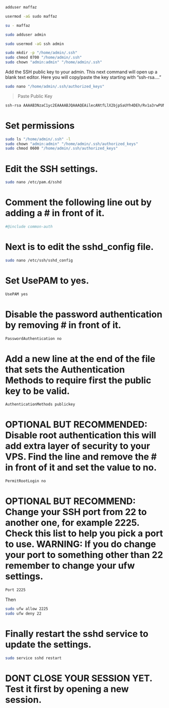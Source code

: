 
```bash
adduser maffaz

usermod -aG sudo maffaz

su - maffaz 

sudo adduser admin

sudo usermod -aG ssh admin

sudo mkdir -p "/home/admin/.ssh"
sudo chmod 0700 "/home/admin/.ssh"
sudo chown "admin:admin" "/home/admin/.ssh"

```

Add the SSH public key to your admin. This next command will open up a blank text editor. Here you will copy/paste the key starting with “ssh-rsa….”

```bash
sudo nano "/home/admin/.ssh/authorized_keys"
```

> Paste Public Key
```bash
ssh-rsa AAAAB3NzaC1yc2EAAAABJQAAAQEAilecANtfLlX2bjpSaUYh4DEh/Rv1a3rwPUNtZAWA1eMLbOS+2pcOh8NG/5GyTXYFbQSX4eVhjyHv3pNxl2GyTB87c2YTW8ylhKDPbvK1fGqqb8hlX8KdCfY+PEanzGJiYCFYSy3gDr/wwm6M/80CR9qCG/VGFTDTIB1ktfoo3KOmBXAno6bTtHHXHSV7BwoFSpS1qHGdvmJgLZYeGlvs3WkCCrcnvm16rxHfnL8DHFx11xTWsV1CyiL5JBwn/mC7055aOJkDIwZFze7BCZsNibOsUk93VAw0CvMhmCWwhN1VU4fwedCPKirU6T047qDf2hP8bEkVIPy15BEH31+URw== rsa-key-20220913
```

# Set permissions
```bash
sudo ls "/home/admin/.ssh" -l
sudo chown "admin:admin" "/home/admin/.ssh/authorized_keys"
sudo chmod 0600 "/home/admin/.ssh/authorized_keys"
```

# Edit the SSH settings.

```bash
sudo nano /etc/pam.d/sshd
```


# Comment the following line out by adding a # in front of it.
```bash
#@include common-auth
```
# Next is to edit the sshd_config file.
```bash
sudo nano /etc/ssh/sshd_config
```
# Set UsePAM to yes.
```bash
UsePAM yes
```

# Disable the password authentication by removing # in front of it.
```bash
PasswordAuthentication no
```
# Add a new line at the end of the file that sets the Authentication Methods to require first the public key to be valid.
```bash
AuthenticationMethods publickey
```
# OPTIONAL BUT RECOMMENDED: Disable root authentication this will add extra layer of security to your VPS. Find the line and remove the # in front of it and set the value to no.
```bash
PermitRootLogin no
```
# OPTIONAL BUT RECOMMEND: Change your SSH port from 22 to another one, for example 2225. Check this list to help you pick a port to use. WARNING: If you do change your port to something other than 22 remember to change your ufw settings.
```bash
Port 2225
```
Then

```bash
sudo ufw allow 2225
sudo ufw deny 22
```

# Finally restart the sshd service to update the settings.
```bash
sudo service sshd restart
```

# **DONT CLOSE YOUR SESSION YET. Test it first by opening a new session.**
